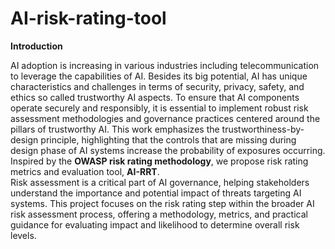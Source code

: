 # AI-risk-rating-tool

**Introduction**

AI adoption is increasing in various industries including telecommunication to leverage the capabilities of AI. Besides its big potential, AI has unique characteristics and challenges in terms of security, privacy, safety, and ethics so called trustworthy AI aspects. 
To ensure that AI components operate securely and responsibly, it is essential to implement robust risk assessment methodologies and governance practices centered around the pillars of trustworthy AI. This work emphasizes the trustworthiness-by-design principle, highlighting that  the controls that are missing during design phase of AI systems increase the probability of exposures occurring.
Inspired by the **OWASP risk rating methodology**, we propose risk rating metrics and evaluation tool, **AI-RRT**.  
Risk assessment is a critical part of AI governance, helping stakeholders understand the importance and potential impact of threats targeting AI systems. This project focuses on the risk rating step within the broader AI risk assessment process, offering a methodology, metrics, and practical guidance for evaluating impact and likelihood to determine overall risk levels.



